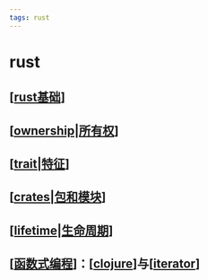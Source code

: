```yaml
---
tags: rust
---
```

# rust

## [[rust基础]]

## [[ownership|所有权]]

## [[trait|特征]]

## [[crates|包和模块]]

## [[lifetime|生命周期]]

## [[函数式编程]]：[[clojure]]与[[iterator]]

[//begin]: # "Autogenerated link references for markdown compatibility"
[rust基础]: grammar/rust基础.md "rust基础"
[ownership|所有权]: concept/ownership.md "ownership"
[trait|特征]: concept/trait.md "trait"
[crates|包和模块]: grammar/crates.md "crates"
[lifetime|生命周期]: concept/lifetime.md "生命周期"
[函数式编程]: ../javascript/函数式编程.md "函数式编程"
[Clojure]: concept/clojure.md "闭包"
[iterator]: grammar/iterator.md "迭代器"
[//end]: # "Autogenerated link references"
